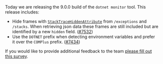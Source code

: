 Today we are releasing the 9.0.0 build of the `dotnet monitor` tool. This release includes:

- Hide frames with [`StackTraceHiddenAttribute`](https://learn.microsoft.com/dotnet/api/system.diagnostics.stacktracehiddenattribute) from `/exceptions` and `/stacks`. When retrieving json data these frames are still included but are identified by a new `hidden` field. ([#7532](https://github.com/dotnet/dotnet-monitor/pull/7532))
- Use the `DOTNET` prefix when detecting environment variables and prefer it over the `COMPlus` prefix. ([#7434](https://github.com/dotnet/dotnet-monitor/pull/7434))



If you would like to provide additional feedback to the team [please fill out this survey](https://aka.ms/dotnet-monitor-survey?src=rn).